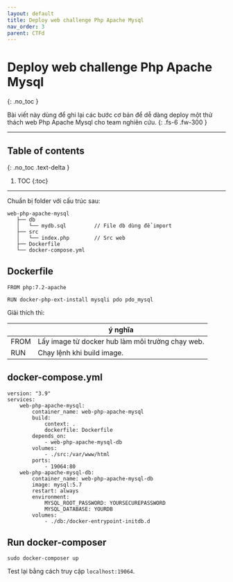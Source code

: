 ```yaml
---
layout: default
title: Deploy web challenge Php Apache Mysql
nav_order: 3
parent: CTFd
---
```


# Deploy web challenge Php Apache Mysql
{: .no_toc }

Bài viết này dùng để ghi lại các bước cơ bản để dễ dàng deploy một thử thách web Php Apache Mysql cho team nghiên cứu.
{: .fs-6 .fw-300 }

---

## Table of contents
{: .no_toc .text-delta }

1. TOC
{:toc}

---

Chuẩn bị folder với cấu trúc sau:

```
web-php-apache-mysql
   ├── db
   │   └── mydb.sql         // File db dùng để import
   ├── src
   │   └── index.php        // Src web
   ├── Dockerfile
   └── docker-compose.yml
```

## Dockerfile

```
FROM php:7.2-apache

RUN docker-php-ext-install mysqli pdo pdo_mysql
```

Giải thích thì:

|        | ý nghĩa 
| ------ | ------ 
| FROM | Lấy image từ docker hub làm môi trường chạy web. |
| RUN | Chạy lệnh khi build image. |

## docker-compose.yml

```
version: "3.9"
services:
    web-php-apache-mysql:
        container_name: web-php-apache-mysql
        build:
            context: .
            dockerfile: Dockerfile
        depends_on:
            - web-php-apache-mysql-db
        volumes:
            - ./src:/var/www/html
        ports:
            - 19064:80
    web-php-apache-mysql-db:
        container_name: web-php-apache-mysql-db
        image: mysql:5.7
        restart: always
        environment:
            MYSQL_ROOT_PASSWORD: YOURSECUREPASSWORD
            MYSQL_DATABASE: YOURDB
        volumes:
            - ./db:/docker-entrypoint-initdb.d
```

## Run docker-composer

`sudo docker-composer up`

Test lại bằng cách truy cập `localhost:19064`.
